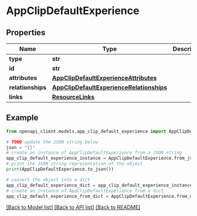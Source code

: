 # AppClipDefaultExperience


## Properties

Name | Type | Description | Notes
------------ | ------------- | ------------- | -------------
**type** | **str** |  | 
**id** | **str** |  | 
**attributes** | [**AppClipDefaultExperienceAttributes**](AppClipDefaultExperienceAttributes.md) |  | [optional] 
**relationships** | [**AppClipDefaultExperienceRelationships**](AppClipDefaultExperienceRelationships.md) |  | [optional] 
**links** | [**ResourceLinks**](ResourceLinks.md) |  | [optional] 

## Example

```python
from openapi_client.models.app_clip_default_experience import AppClipDefaultExperience

# TODO update the JSON string below
json = "{}"
# create an instance of AppClipDefaultExperience from a JSON string
app_clip_default_experience_instance = AppClipDefaultExperience.from_json(json)
# print the JSON string representation of the object
print(AppClipDefaultExperience.to_json())

# convert the object into a dict
app_clip_default_experience_dict = app_clip_default_experience_instance.to_dict()
# create an instance of AppClipDefaultExperience from a dict
app_clip_default_experience_from_dict = AppClipDefaultExperience.from_dict(app_clip_default_experience_dict)
```
[[Back to Model list]](../README.md#documentation-for-models) [[Back to API list]](../README.md#documentation-for-api-endpoints) [[Back to README]](../README.md)


